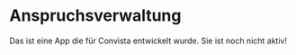 # Anspruchsverwaltung
Das ist eine App die für Convista entwickelt wurde.
Sie ist noch nicht aktiv!
